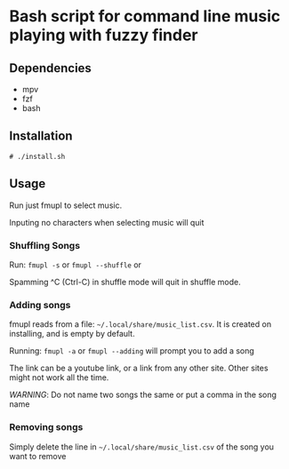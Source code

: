 # Bash script for command line music playing with fuzzy finder

## Dependencies
* mpv
* fzf
* bash

## Installation
`# ./install.sh`

## Usage
Run just fmupl to select music.

Inputing no characters when selecting music will quit 

### Shuffling Songs
Run:
`fmupl -s` or
`fmupl --shuffle` or

Spamming ^C (Ctrl-C) in shuffle mode will quit in shuffle mode.

### Adding songs
fmupl reads from a file:
`~/.local/share/music_list.csv`.
It is created on installing, and is empty by default.

Running:
`fmupl -a` or
`fmupl --adding`
will prompt you to add a song

The link can be a youtube link, or a link from any other site.
Other sites might not work all the time.

*WARNING*: Do not name two songs the same or put a comma in the song name

### Removing songs
Simply delete the line in `~/.local/share/music_list.csv` of the song you want to remove

